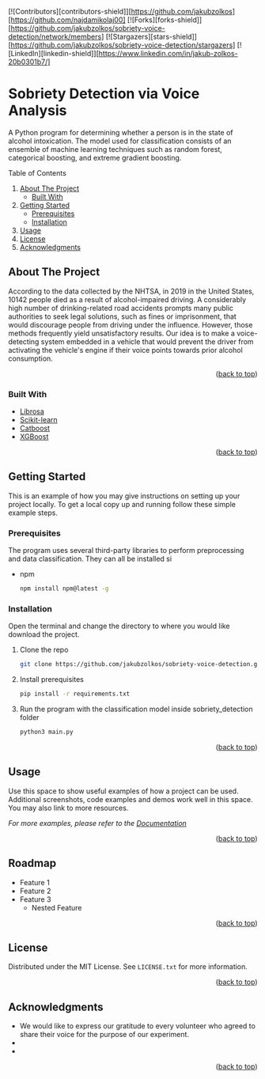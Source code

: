 [![Contributors][contributors-shield]][https://github.com/jakubzolkos][https://github.com/najdamikolaj00]
[![Forks][forks-shield]][https://github.com/jakubzolkos/sobriety-voice-detection/network/members]
[![Stargazers][stars-shield]][https://github.com/jakubzolkos/sobriety-voice-detection/stargazers]
[![LinkedIn][linkedin-shield]][https://www.linkedin.com/in/jakub-zolkos-20b0301b7/]

# Sobriety Detection via Voice Analysis

A Python program for determining whether a person is in the state of alcohol intoxication. The model used for classification consists of an ensemble of machine learning techniques such as random forest, categorical boosting, and extreme gradient boosting.  

<!-- TABLE OF CONTENTS -->

  <summary>Table of Contents</summary>
  <ol>
    <li>
      <a href="#about-the-project">About The Project</a>
      <ul>
        <li><a href="#built-with">Built With</a></li>
      </ul>
    </li>
    <li>
      <a href="#getting-started">Getting Started</a>
      <ul>
        <li><a href="#prerequisites">Prerequisites</a></li>
        <li><a href="#installation">Installation</a></li>
      </ul>
    </li>
    <li><a href="#usage">Usage</a></li>
    <li><a href="#license">License</a></li>
    <li><a href="#acknowledgments">Acknowledgments</a></li>
  </ol>



<!-- ABOUT THE PROJECT -->
## About The Project

According to the data collected by the NHTSA, in 2019 in the United States, 10142 people died as a result of alcohol-impaired driving. A considerably high number of drinking-related road accidents prompts many public authorities to seek legal solutions, such as fines or imprisonment, that would discourage people from driving under the influence. However, those methods frequently yield unsatisfactory results. Our idea is to make a voice-detecting system embedded in a vehicle that would prevent the driver from activating the vehicle's engine if their voice points towards prior alcohol consumption. 

<p align="right">(<a href="#top">back to top</a>)</p>



### Built With

* [Librosa](https://librosa.org/doc/latest/index.html)
* [Scikit-learn](https://scikit-learn.org/stable/)
* [Catboost](https://catboost.ai/en/docs/concepts/python-usages-examples)
* [XGBoost](https://xgboost.readthedocs.io/en/stable/python/python_intro.html)

<p align="right">(<a href="#top">back to top</a>)</p>



<!-- GETTING STARTED -->
## Getting Started

This is an example of how you may give instructions on setting up your project locally.
To get a local copy up and running follow these simple example steps.

### Prerequisites

The program uses several third-party libraries to perform preprocessing and data classification. They can all be installed si
* npm
  ```sh
  npm install npm@latest -g
  ```

### Installation

Open the terminal and change the directory to where you would like download the project.

1. Clone the repo
   ```sh
   git clone https://github.com/jakubzolkos/sobriety-voice-detection.git
   ```
2. Install prerequisites
   ```sh
   pip install -r requirements.txt
   ```
3. Run the program with the classification model inside sobriety_detection folder
   ```sh
   python3 main.py
   ```

<p align="right">(<a href="#top">back to top</a>)</p>



<!-- USAGE EXAMPLES -->
## Usage

Use this space to show useful examples of how a project can be used. Additional screenshots, code examples and demos work well in this space. You may also link to more resources.

_For more examples, please refer to the [Documentation](https://example.com)_

<p align="right">(<a href="#top">back to top</a>)</p>



<!-- ROADMAP -->
## Roadmap

- Feature 1
- Feature 2
- Feature 3
    - Nested Feature

<p align="right">(<a href="#top">back to top</a>)</p>



<!-- LICENSE -->
## License

Distributed under the MIT License. See `LICENSE.txt` for more information.

<p align="right">(<a href="#top">back to top</a>)</p>


<!-- ACKNOWLEDGMENTS -->
## Acknowledgments 

* []() We would like to express our gratitude to every volunteer who agreed to share their voice for the purpose of our experiment.
* []() 
* []()

<p align="right">(<a href="#top">back to top</a>)</p>


